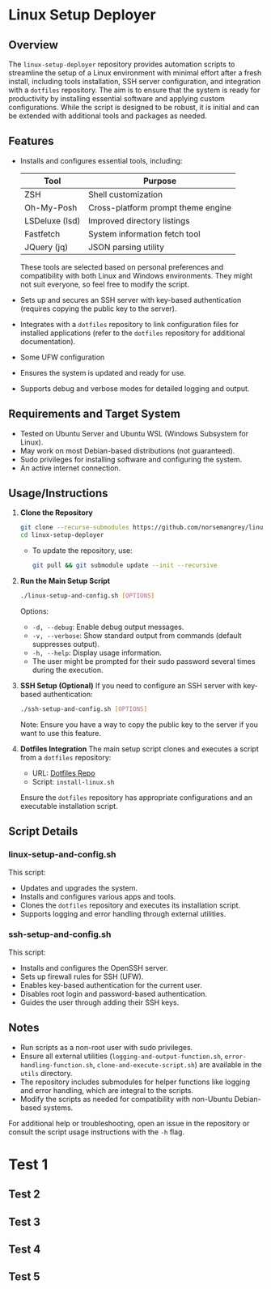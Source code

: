 # Linux Setup Deployer

## Overview

The `linux-setup-deployer` repository provides automation scripts to streamline the setup of a Linux environment with minimal effort after a fresh install, including tools installation, SSH server configuration, and integration with a `dotfiles` repository. The aim is to ensure that the system is ready for productivity by installing essential software and applying custom configurations. While the script is designed to be robust, it is initial and can be extended with additional tools and packages as needed.

## Features

- Installs and configures essential tools, including:

    | Tool            | Purpose                                     |
    |-----------------|---------------------------------------------|
    | ZSH             | Shell customization                        |
    | Oh-My-Posh      | Cross-platform prompt theme engine         |
    | LSDeluxe (lsd)  | Improved directory listings                |
    | Fastfetch       | System information fetch tool              |
    | JQuery (jq)     | JSON parsing utility                       |

  These tools are selected based on personal preferences and compatibility with both Linux and Windows environments. They might not suit everyone, so feel free to modify the script.
- Sets up and secures an SSH server with key-based authentication (requires copying the public key to the server).
- Integrates with a `dotfiles` repository to link configuration files for installed applications (refer to the `dotfiles` repository for additional documentation).
- Some UFW configuration
- Ensures the system is updated and ready for use.
- Supports debug and verbose modes for detailed logging and output.

## Requirements and Target System

- Tested on Ubuntu Server and Ubuntu WSL (Windows Subsystem for Linux).
- May work on most Debian-based distributions (not guaranteed).
- Sudo privileges for installing software and configuring the system.
- An active internet connection.

## Usage/Instructions

1. **Clone the Repository**

   ```bash
   git clone --recurse-submodules https://github.com/norsemangrey/linux-setup-deployer.git
   cd linux-setup-deployer
   ```

   - To update the repository, use:
     ```bash
     git pull && git submodule update --init --recursive
     ```

2. **Run the Main Setup Script**

   ```bash
   ./linux-setup-and-config.sh [OPTIONS]
   ```

   Options:

   - `-d, --debug`: Enable debug output messages.
   - `-v, --verbose`: Show standard output from commands (default suppresses output).
   - `-h, --help`: Display usage information.
   - The user might be prompted for their sudo password several times during the execution.

3. **SSH Setup (Optional)**
   If you need to configure an SSH server with key-based authentication:

   ```bash
   ./ssh-setup-and-config.sh [OPTIONS]
   ```

   Note: Ensure you have a way to copy the public key to the server if you want to use this feature.

4. **Dotfiles Integration**
   The main setup script clones and executes a script from a `dotfiles` repository:

   - URL: [Dotfiles Repo](`https://github.com/norsemangrey/.dotfiles.git`)
   - Script: `install-linux.sh`

   Ensure the `dotfiles` repository has appropriate configurations and an executable installation script.

## Script Details

### linux-setup-and-config.sh

This script:

- Updates and upgrades the system.
- Installs and configures various apps and tools.
- Clones the `dotfiles` repository and executes its installation script.
- Supports logging and error handling through external utilities.

### ssh-setup-and-config.sh

This script:

- Installs and configures the OpenSSH server.
- Sets up firewall rules for SSH (UFW).
- Enables key-based authentication for the current user.
- Disables root login and password-based authentication.
- Guides the user through adding their SSH keys.

## Notes

- Run scripts as a non-root user with sudo privileges.
- Ensure all external utilities (`logging-and-output-function.sh`, `error-handling-function.sh`, `clone-and-execute-script.sh`) are available in the `utils` directory.
- The repository includes submodules for helper functions like logging and error handling, which are integral to the scripts.
- Modify the scripts as needed for compatibility with non-Ubuntu Debian-based systems.

For additional help or troubleshooting, open an issue in the repository or consult the script usage instructions with the `-h` flag.

# Test 1
## Test 2
## Test 3
## Test 4
## Test 5
